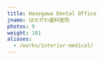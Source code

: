 ```yaml
---
title: Hasegawa Dental Office
jname: はせがわ歯科医院
photos: 9
weight: 101
aliases:
  - /works/interior-medical/
---
```

